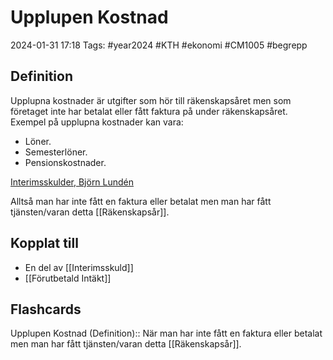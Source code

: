 # Upplupen Kostnad

2024-01-31 17:18
Tags: #year2024 #KTH #ekonomi #CM1005 #begrepp

## Definition

Upplupna kostnader är utgifter som hör till räkenskapsåret men som företaget inte har betalat eller fått faktura på under räkenskapsåret. Exempel på upplupna kostnader kan vara:

- Löner.
- Semesterlöner.
- Pensionskostnader.

[Interimsskulder, Björn Lundén](https://www.bjornlunden.se/bokslut--%C3%A5rsredovisning/interimsskulder__1296)

Alltså man har inte fått en faktura eller betalat men man har fått tjänsten/varan detta [[Räkenskapsår]].

## Kopplat till

- En del av [[Interimsskuld]]
- [[Förutbetald Intäkt]]

## Flashcards

Upplupen Kostnad (Definition):: När man har inte fått en faktura eller betalat men man har fått tjänsten/varan detta [[Räkenskapsår]].
<!--SR:!2024-02-10,4,272!2024-02-22,16,290-->
